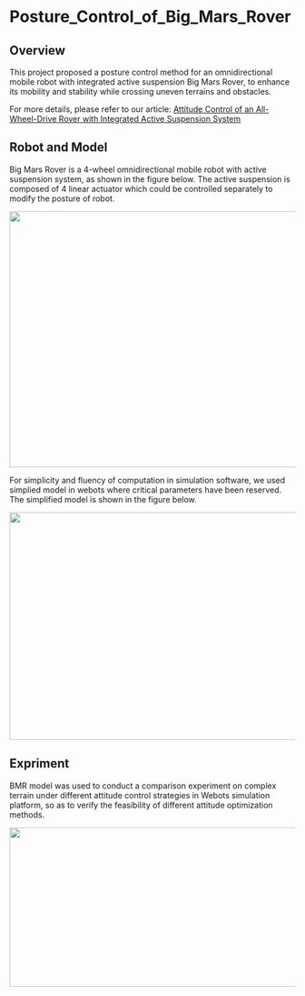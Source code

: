 # Posture_Control_of_Big_Mars_Rover

## Overview
This project proposed a posture control method for an omnidirectional mobile robot with integrated active suspension Big Mars Rover, to enhance its mobility and stability while crossing uneven terrains and obstacles.

For more details, please refer to our article: [Attitude Control of an All-Wheel-Drive Rover with Integrated Active Suspension System](https://ieeexplore.ieee.org/document/10106596)

## Robot and Model
Big Mars Rover is a 4-wheel omnidirectional mobile robot with active suspension system, as shown in the figure below. The active suspension is composed of 4 linear actuator which could be controlled separately to modify the posture of robot. 

<p align="center">
  <img src="https://github.com/Lynx1129/Posture_Control_of_Big_Mars_Rover/blob/main/Images/Rover%E5%AE%9E%E8%BD%A6.png" width="600" height="450">
</p>

For simplicity and fluency of computation in simulation software, we used simplied model in webots where critical parameters have been reserved. The simplified model is shown in the figure below. 

<p align="center">
  <img src="https://github.com/Lynx1129/Posture_Control_of_Big_Mars_Rover/blob/main/Images/Rover_Sensor.png" width="600" height="400">
</p>

## Expriment
BMR model was used to conduct a comparison experiment on complex terrain under different attitude control strategies in Webots simulation platform, so as to verify the feasibility of different attitude optimization methods.  

<p align="center">
  <img src="https://github.com/Lynx1129/Posture_Control_of_Big_Mars_Rover/blob/main/Images/Rover%E8%BF%87%E5%B4%8E%E5%B2%96%E8%B7%AF%E9%9D%A2.png" width="600" height="280">
</p>


